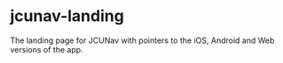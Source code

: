 jcunav-landing
==============

The landing page for JCUNav with pointers to the iOS, Android and Web versions of the app.
